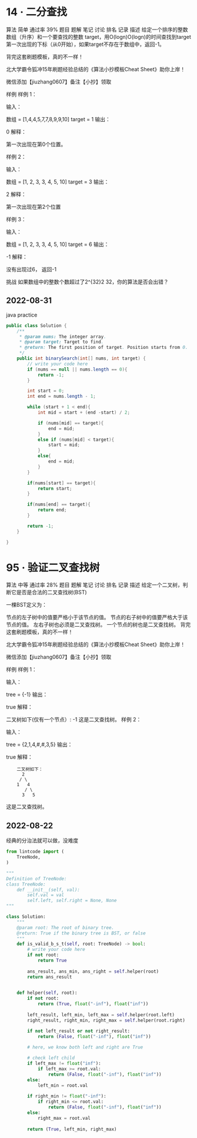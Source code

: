 # 14 · 二分查找
算法
简单
通过率
39%
题目
题解
笔记
讨论
排名
记录
描述
给定一个排序的整数数组（升序）和一个要查找的整数 target，用O(logn)O(logn)的时间查找到target第一次出现的下标（从0开始），如果target不存在于数组中，返回-1。

背完这套刷题模板，真的不一样！

北大学霸令狐冲15年刷题经验总结的《算法小抄模板Cheat Sheet》助你上岸！

微信添加【jiuzhang0607】备注【小抄】领取


样例
样例 1：

输入：

数组 = [1,4,4,5,7,7,8,9,9,10]
target = 1
输出：

0
解释：

第一次出现在第0个位置。

样例 2：

输入：

数组 = [1, 2, 3, 3, 4, 5, 10]
target = 3
输出：

2
解释：

第一次出现在第2个位置

样例 3：

输入：

数组 = [1, 2, 3, 3, 4, 5, 10]
target = 6
输出：

-1
解释：

没有出现过6， 返回-1

挑战
如果数组中的整数个数超过了2^{32}2 
32，你的算法是否会出错？

## 2022-08-31
java practice

```java
public class Solution {
    /**
     * @param nums: The integer array.
     * @param target: Target to find.
     * @return: The first position of target. Position starts from 0.
     */
    public int binarySearch(int[] nums, int target) {
        // write your code here
        if (nums == null || nums.length == 0){
            return -1;
        }

        int start = 0;
        int end = nums.length - 1;

        while (start + 1 < end){
            int mid = start + (end -start) / 2;

            if (nums[mid] == target){
                end = mid;
            }
            else if (nums[mid] < target){
                start = mid;
            }
            else{
                end = mid;
            }
        }

        if(nums[start] == target){
            return start;
        }

        if(nums[end] == target){
            return end;
        }

        return -1;
    }

}
```

# 95 · 验证二叉查找树
算法
中等
通过率
28%
题目
题解
笔记
讨论
排名
记录
描述
给定一个二叉树，判断它是否是合法的二叉查找树(BST)

一棵BST定义为：

节点的左子树中的值要严格小于该节点的值。
节点的右子树中的值要严格大于该节点的值。
左右子树也必须是二叉查找树。
一个节点的树也是二叉查找树。
背完这套刷题模板，真的不一样！

北大学霸令狐冲15年刷题经验总结的《算法小抄模板Cheat Sheet》助你上岸！

微信添加【jiuzhang0607】备注【小抄】领取


样例
样例 1：

输入：

tree = {-1}
输出：

true
解释：

二叉树如下(仅有一个节点）:
        -1
这是二叉查找树。
样例 2：

输入：

tree = {2,1,4,#,#,3,5}
输出：

true
解释：

        二叉树如下：
          2
         / \
        1   4
           / \
          3   5
这是二叉查找树。

## 2022-08-22
经典的分治法就可以做，没难度

```python
from lintcode import (
    TreeNode,
)

"""
Definition of TreeNode:
class TreeNode:
    def __init__(self, val):
        self.val = val
        self.left, self.right = None, None
"""

class Solution:
    """
    @param root: The root of binary tree.
    @return: True if the binary tree is BST, or false
    """
    def is_valid_b_s_t(self, root: TreeNode) -> bool:
        # write your code here
        if not root:
            return True 
        
        ans_result, ans_min, ans_right = self.helper(root)
        return ans_result

    
    def helper(self, root):
        if not root:
            return (True, float("-inf"), float("inf"))
        
        left_result, left_min, left_max = self.helper(root.left)
        right_result, right_min, right_max = self.helper(root.right)

        if not left_result or not right_result:
            return (False, float("-inf"), float("inf"))
        
        # here, we know both left and right are True 

        # check left child 
        if left_max != float("inf"):
            if left_max >= root.val:
                return (False, float("-inf"), float("inf"))
        else:
            left_min = root.val 
        
        if right_min != float("-inf"):
            if right_min <= root.val:
                return (False, float("-inf"), float("inf"))
        else:
            right_max = root.val 
        
        return (True, left_min, right_max)

```

